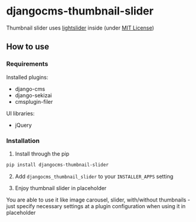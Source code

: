 # djangocms-thumbnail-slider

Thumbnail slider uses [lightslider](https://github.com/sachinchoolur/lightslider) inside (under [MIT License](https://github.com/sachinchoolur/lightslider/blob/master/README.md#mit--sachin))

## How to use

### Requirements

Installed plugins:

* django-cms
* django-sekizai
* cmsplugin-filer

UI libraries:

* jQuery

### Installation

1. Install through the pip

```bash
pip install djangocms-thumbnail-slider
```

2. Add `djangocms_thumbnail_slider` to your `INSTALLER_APPS` setting

3. Enjoy thumbnail slider in placeholder

You are able to use it like image carousel, slider, with/without thumbnails - just specify necessary settings at a plugin configuration when using it in placeholder 
